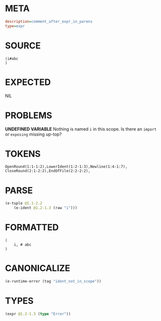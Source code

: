 # META
~~~ini
description=comment_after_expr_in_parens
type=expr
~~~
# SOURCE
~~~roc
(i#abc
)
~~~
# EXPECTED
NIL
# PROBLEMS
**UNDEFINED VARIABLE**
Nothing is named `i` in this scope.
Is there an `import` or `exposing` missing up-top?

# TOKENS
~~~zig
OpenRound(1:1-1:2),LowerIdent(1:2-1:3),Newline(1:4-1:7),
CloseRound(2:1-2:2),EndOfFile(2:2-2:2),
~~~
# PARSE
~~~clojure
(e-tuple @1.1-2.2
	(e-ident @1.2-1.3 (raw "i")))
~~~
# FORMATTED
~~~roc
(
	i, # abc
)
~~~
# CANONICALIZE
~~~clojure
(e-runtime-error (tag "ident_not_in_scope"))
~~~
# TYPES
~~~clojure
(expr @1.2-1.3 (type "Error"))
~~~
